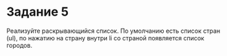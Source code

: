 # Задание 5
Реализуйте раскрывающийся список. По умолчанию есть список стран (ul), по
нажатию на страну внутри li со страной появляется список городов.